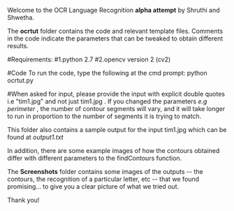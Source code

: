 Welcome to the OCR Language Recognition **alpha attempt** by Shruthi and Shwetha.

The **ocrtut** folder contains the code and relevant template files. Comments in the code indicate the parameters that can be tweaked to obtain different results.

#Requirements: 
#1.python 2.7
#2.opencv version 2 (cv2)

#Code
To run the code, type the following at the cmd prompt:
python ocrtut.py

#When asked for input, please provide the input with explicit double quotes i.e "tim1.jpg" and not just tim1.jpg .
If you changed the parameters *e.g perimeter* , the number of contour segments will vary, and it will take longer to run in proportion to the number of segments it is trying to match. 

This folder also contains a sample output for the input tim1.jpg which can be found at *output1.txt*

In addition, there are some example images of how the contours obtained differ with different parameters to the findContours function. 

The **Screenshots** folder contains some images of the outputs -- the contours, the recognition of a particular letter, etc -- that we found promising... to give you a clear picture of what we tried out.

Thank you! 




